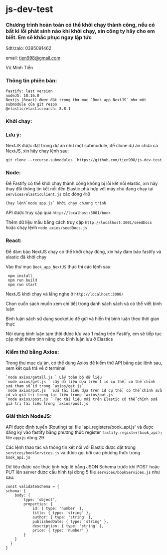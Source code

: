 # js-dev-test

 ### Chương trình hoàn toàn có thể khởi chạy thành công, nếu có bất kì lỗi phát sinh nào khi khởi chạy, xin công ty hãy cho em biết. Em sẽ khắc phục ngay lập tức
 
  Sđt/zalo: 0395091462

  email: tien998@gmail.com

  Vũ Minh Tiến
  

 ### Thông tin phiên bản:
    fastify: last version
    nodeJS: 18.16.0
    Nextjs (React) được đặt trong thư mục `Book_app_NextJS` như một submodule của git respo
    @elastic/elasticsearch: 8.8.1

 ### Khởi chạy:
   
   ### Lưu ý:

   NextJS được đặt trong dự án như một submodule, để clone dự án chứa cả NextJS, xin hãy chạy lệnh sau:

    git clone --recurse-submodules  https://github.com/tien998/js-dev-test

   ### Node:

   Để Fastify có thể khởi chạy thành công không bị lỗi kết nối elastic, xin hãy thay đổi thông tin kết nối đến Elastic phù hợp với máy chủ đang chạy tại `services/elasticClient.js` các dòng 4:8 

    Chạy lệnh`node app.js` khởi chạy chương trình
    
   API được truy cập qua `http://localhost:3001/book`

   Thêm dữ liệu mẫu bằng cách truy cập `http://localhost:3001/seedDocs` hoặc chạy lệnh `node axios/seedDocs.js` 

   ### React:

   Để đảm bảo NextJS chạy có thể khởi chạy đúng, xin hãy đảm bảo fastify và elastic đã khởi chạy
   
   Vào thư mục `Book_app_NextJS` thực thi các lệnh sau:

     npm install
     npm run build
     npm run start

   NextJS khởi chạy và lắng nghe ở `http://localhost:3000/`

   Chọn cuốn sách muốn xem chi tiết trong danh sách sách và có thể viết bình luận

   Bình luận sách sử dụng socket.io để gửi và hiển thị bình luận theo thời gian thực

   Nội dung bình luận tạm thời được lưu vào 1 mảng trên Fastify, em sẽ tiếp tục cập nhật thêm tính năng cho bình luận lưu ở Elastics

 ### Kiểm thử bằng Axios:
   Trong thư mục dự án, có thể dùng Axios để kiểm thử API bằng các lệnh sau, xem kết quả trả về ở terminal

    `node axios/getall.js ` Lấy toàn bộ dữ liệu
    `node axios/get.js ` Lấy dữ liệu dựa trên 1 id cụ thể, có thể chỉnh sửa tham số id trong `axios/get.js`
    `node axios/put.js ` Sửa tài liệu dựa trên id cụ thể, có thể chính sửa id và giá trị trong tại liệu trong `axios/put.js`
    `node axios/post.js ` Tạo tài liệu mới trên Elastic có thể chỉnh sửa giá trị tài liệu trong `axios/post.js`
    
 ### Giải thích NodeJS:
   API được định tuyến (Routing) tại file 'api_registers/book_api.js' và được đăng ký vào fastify bằng phương thức register `fastify.register(book_api);` file app.js dòng 29

   Các lệnh thao tác và thông tin kết nối với Elastic được đặt trong `services/bookServices.js` và được gọi bởi các phương thức trong `book_api.js`

   Dữ liệu được xác thực tính hợp lệ bằng JSON Schema trước khi POST hoặc PUT lên server được cấu hình tại dòng 5 file `services/bookServices.js` như sau:
    
    const validateSchema = {
    schema: {
        body: {
            type: 'object',
            properties: {
                id: { type: 'number' },
                title: { type: 'string' },
                author: { type: 'string' },
                publishedDate: { type: 'string' },
                description: { type: 'string' },
                price: { type: 'number' }
            }
        }
      } 
    }
    

